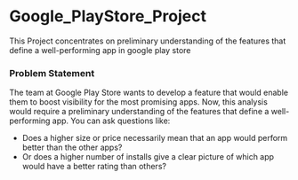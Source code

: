 # Google_PlayStore_Project
This Project concentrates on preliminary understanding of the features that define a well-performing app in google play store


### Problem Statement

The team at Google Play Store wants to develop a feature that would enable them to boost visibility for the most promising apps. Now, this analysis would require a preliminary understanding of the features that define a well-performing app. You can ask questions like:
- Does a higher size or price necessarily mean that an app would perform better than the other apps?
- Or does a higher number of installs give a clear picture of which app would have a better rating than others?
